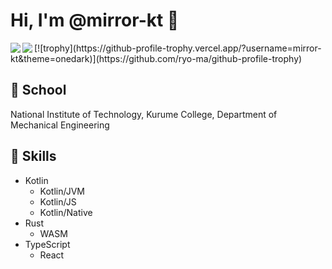 # Hi, I'm @mirror-kt 🐶

<a href="https://github.com/anuraghazra/github-readme-stats">
  <img align="left" src="https://github-readme-stats.vercel.app/api?username=mirror-kt&count_private=true&show_icons=true&theme=onedark" />
</a>
<a href="https://github.com/anuraghazra/convoychat">
  <img align="left" src="https://github-readme-stats.vercel.app/api/top-langs/?username=mirror-kt&langs_count=3&theme=onedark" />
</a>
[![trophy](https://github-profile-trophy.vercel.app/?username=mirror-kt&theme=onedark)](https://github.com/ryo-ma/github-profile-trophy)

## 🏫 School
National Institute of Technology, Kurume College, Department of Mechanical Engineering

## 💪 Skills

* Kotlin
  * Kotlin/JVM
  * Kotlin/JS
  * Kotlin/Native
* Rust
  * WASM
* TypeScript
  * React

